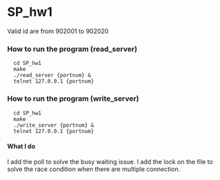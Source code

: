 # SP_hw1

Valid id are from 902001 to 902020

### How to run the program (read_server)
```terminal=
  cd SP_hw1
  make
  ./read_server {portnum} &
  telnet 127.0.0.1 {portnum}
```

### How to run the program (write_server)
```terminal=
  cd SP_hw1
  make
  ./write_server {portnum} &
  telnet 127.0.0.1 {portnum}
```

#### What I do
I add the poll to solve the busy waiting issue.
I add the lock on the file to solve the race condition when there are multiple connection.


